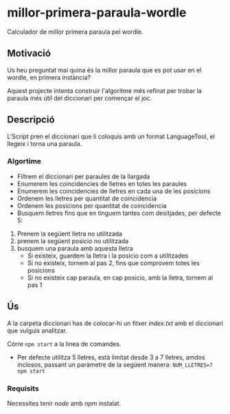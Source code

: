 # millor-primera-paraula-wordle

Calculador de millor primera paraula pel wordle.

## Motivació

Us heu preguntat mai quina és la millor paraula que es pot usar en el wordle, en primera instància?

Aquest projecte intenta construir l'algoritme més refinat per trobar la paraula més útil del diccionari per començar el joc.

## Descripció

L'Script pren el diccionari que li coloquis amb un format LanguageTool, el llegeix i torna una paraula.

### Algortime

- Filtrem el diccionari per paraules de la llargada
- Enumerem les coincidencies de lletres en totes les paraules
- Enumerem les coincidencies de lletres en cada una de les posicions
- Ordenem les lletres per quantitat de coincidencia
- Ordenem les posicions per quantitat de coincidencia
- Busquem lletres fins que en tinguem tantes com desitjades, per defecte 5:

1. Prenem la següent lletra no utilitzada
2. prenem la següent posicio no utilitzada
3. busquem una paraula amb aquesta lletra
   - Si existeix, guardem la lletra i la posicio com a utilitzades
   - Si no existeix, tornem al pas 2, fins que comprovem totes les posicions
   - Si no existeix cap paraula, en cap posicio, amb la lletra, tornem al pas 1

## Ús

A la carpeta diccionari has de colocar-hi un fitxer _index.txt_ amb el diccionari que vulguis analitzar.

Córre `npm start` a la linea de comandes.

- Per defecte utilitza 5 lletres, està limitat desde 3 a 7 lletres, amdos inclosos, passant un paràmetre de la següent manera:
  `NUM_LLETRES=7 npm start`

### Requisits

Necessites tenir _node_ amb _npm_ instalat.
